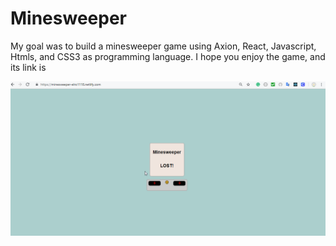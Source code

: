 # Minesweeper

My goal was to build a minesweeper game using Axion, React, Javascript, Htmls, and CSS3 as programming language. I hope you enjoy the game, and its link is 

<img src="src/images/MineSweeper.gif"/>
